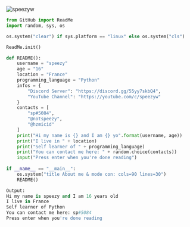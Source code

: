 <p align="left"> <img src="https://komarev.com/ghpvc/?username=speezyw&label=Profile%20views&color=321CBA&style=for-the-badge" alt="speezyw" /> </p>

```python
from GitHub import ReadMe
import random, sys, os

os.system("clear") if sys.platform == "linux" else os.system("cls")

ReadMe.init()

def README():
    username = "speezy"
    age = "16"
    location = "France"
    programming_language = "Python"
    infos = {
        "Discord Server": "https://discord.gg/55yy7skbQ4",
        "YouTube Channel": "https://youtube.com/c/speezyw"
    }
    contacts = [
        "sp#5084",
        "@notspeezy",
        "@hzmicid"
    ]
    print("Hi my name is {} and I am {} yo".format(username, age))
    print("I live in " + location)
    print("Self learner of " + programming_language)
    print("You can contact me here: " + random.choice(contacts))
    input("Press enter when you're done reading")
    
if __name__ == "__main__":
    os.system("title About me & mode con: cols=90 lines=30")
    README()
```
```python
Output: 
Hi my name is speezy and I am 16 years old
I live in France
Self learner of Python
You can contact me here: sp#5084
Press enter when you're done reading
```
